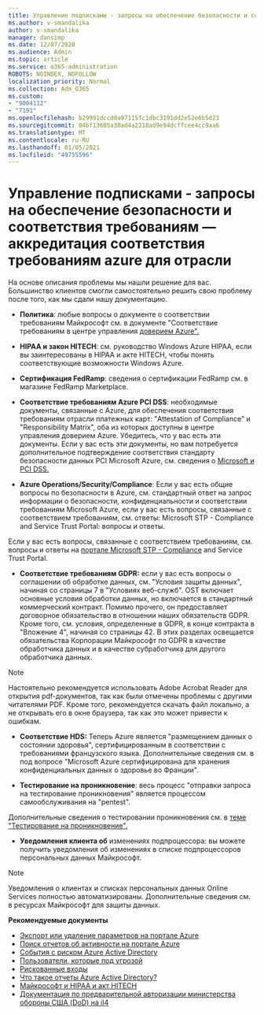 ```yaml
---
title: Управление подписками - запросы на обеспечение безопасности и соответствия требованиям - аккредитация соответствия azure для отрасли
ms.author: v-smandalika
author: v-smandalika
manager: dansimp
ms.date: 12/07/2020
ms.audience: Admin
ms.topic: article
ms.service: o365-administration
ROBOTS: NOINDEX, NOFOLLOW
localization_priority: Normal
ms.collection: Adm_O365
ms.custom:
- "9004112"
- "7191"
ms.openlocfilehash: b29991dccd0a97115fc1dbc3191dd2e52e6b5d23
ms.sourcegitcommit: 04bf13605a30ad4a2218ad9e94dcffcee4cc9aa6
ms.translationtype: MT
ms.contentlocale: ru-RU
ms.lasthandoff: 01/05/2021
ms.locfileid: "49755596"
---
```

# <a name="subscription-management---security-and-compliance-requests---azure-industry-compliance-accreditation"></a>Управление подписками - запросы на обеспечение безопасности и соответствия требованиям — аккредитация соответствия требованиям azure для отрасли

На основе описания проблемы мы нашли решение для вас. Большинство клиентов смогли самостоятельно решить свою проблему после того, как мы сдали нашу документацию.

- **Политика**: любые вопросы о документе о соответствии требованиям Майкрософт см. в документе "Соответствие требованиям в центре управления [доверием Azure".](https://docs.microsoft.com/compliance/regulatory/offering-SOC)

- **HIPAA и закон HITECH**: см. руководство Windows Azure HIPAA, если вы заинтересованы в HIPAA и акте HITECH, чтобы понять соответствующие возможности Windows Azure.

- **Сертификация FedRamp**: сведения о сертификации FedRamp см. в магазине FedRamp Marketplace.

- **Соответствие требованиям Azure PCI DSS**: необходимые документы, связанные с Azure, для обеспечения соответствия требованиям отрасли платежных карт: "Attestation of Compliance" и "Responsibility Matrix", оба из которых доступны в центре управления доверием Azure. Убедитесь, что у вас есть эти документы. Если у вас есть эти документы, но вам потребуется дополнительное подтверждение соответствия стандарту безопасности данных PCI Microsoft Azure, см. сведения о [Microsoft и PCI DSS.](https://docs.microsoft.com/compliance/regulatory/offering-PCI-DSS)

- **Azure Operations/Security/Compliance**: Если у вас есть общие вопросы по безопасности в Azure, см. стандартный ответ на запрос информации о безопасности, конфиденциальности и соответствии требованиям Microsoft Azure, если у вас есть вопросы, связанные с соответствием требованиям, см. ответы: Microsoft STP - Compliance and Service Trust Portal: вопросы и ответы.

Если у вас есть вопросы, связанные с соответствием требованиям, см. вопросы и ответы на [портале Microsoft STP - Compliance](https://www.microsoft.com/trust-center/compliance/compliance-overview) and Service Trust Portal.

- **Соответствие требованиям GDPR:** если у вас есть вопросы о соглашении об обработке данных, см. "Условия защиты данных", начиная со страницы 7 в "Условиях веб-служб". OST включает основные условия обработки данных, но включается в стандартный коммерческий контракт. Помимо прочего, он предоставляет договорное обязательство в отношении наших обязательств GDPR. Кроме того, см. условия, определенные в GDPR, в конце контракта в "Вложение 4", начиная со страницы 42. В этих разделах освещается обязательства Корпорации Майкрософт по GDPR в качестве обработчика данных и в качестве субработчика для другого обработчика данных.

> [!NOTE]
> Настоятельно рекомендуется использовать Adobe Acrobat Reader для открытия pdf-документов, так как были отмечены проблемы с другими читателями PDF. Кроме того, рекомендуется скачать файл локально, а не открывать его в окне браузера, так как это может привести к ошибкам.

- **Соответствие HDS:** Теперь Azure является "размещением данных о состоянии здоровья", сертифицированным в соответствии с требованиями французского языка. Дополнительные сведения см. в под вопросе "Microsoft Azure сертифицирована для хранения конфиденциальных данных о здоровье во Франции".

- **Тестирование на проникновение**: весь процесс "отправки запроса на тестирование проникновения" является процессом самообслуживания на "pentest".

Дополнительные сведения о тестировании проникновения см. в [теме "Тестирование на проникновение".](https://docs.microsoft.com/azure/security/fundamentals/pen-testing)

- **Уведомления клиента об** изменениях подпроцессора: вы можете получить уведомления об изменениях в списке подпроцессоров персональных данных Майкрософт.

> [!NOTE]
> Уведомления о клиентах и списках персональных данных Online Services полностью автоматизированы. Дополнительные сведения см. в ресурсах Майкрософт для защиты данных.

**Рекомендуемые документы**

- [Экспорт или удаление параметров на портале Azure](https://docs.microsoft.com/azure/azure-portal/set-preferences)
- [Поиск отчетов об активности на портале Azure](https://docs.microsoft.com/azure/active-directory/reports-monitoring/howto-find-activity-reports)
- [События с риском Azure Active Directory](https://docs.microsoft.com/azure/active-directory/identity-protection/overview-identity-protection)
- [Пользователи, которые под угрозой](https://docs.microsoft.com/azure/active-directory/identity-protection/overview-identity-protection)
- [Рискованные входы](https://docs.microsoft.com/azure/active-directory/identity-protection/overview-identity-protection)
- [Что такое отчеты Azure Active Directory?](https://docs.microsoft.com/azure/active-directory/reports-monitoring/overview-reports)
- [Майкрософт и HIPAA и акт HITECH](https://docs.microsoft.com/compliance/regulatory/offering-hipaa-hitech)
- [Документация по предварительной авторизации министерства обороны США (DoD) на il4](https://docs.microsoft.com/compliance/regulatory/offering-DoD-DISA-L2-L4-L5)













